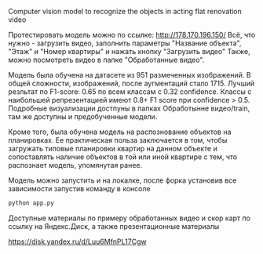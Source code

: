 Computer vision model to recognize the objects in acting flat renovation video

Протестировать модель можно по ссылке: http://178.170.196.150/ 
Всё, что нужно - загрузить видео, заполнить параметры "Название объекта", "Этаж" и "Номер квартиры" и нажать кнопку "Загрузить видео" Также, можно посмотреть видео в папке "Обработанные видео".

Модель была обучена на датасете из 951 размеченных изображений. В общей сложности, изображений, после аугментаций стало 1715. Лучший резльтат по F1-score: 0.65 по всем классам с 0.32 confidence. Классы с наибольшей репрезентацией имеют 0.8+ F1 score при confidence > 0.5. Подробные визуализации достпуны в папках Обработынне видео/train, там же доступны и предобученные модели.

Кроме того, была обучена модель на распознование объектов на планировках. Ее практическая польза заключается в том, чтобы загружать типовые планировки квартир на данном объекте и сопоставлять наличие объектов в той или иной квартире с тем, что распознает модель, упомянутая ранее.

Модель можно запустить и на локалке, после форка установив все зависимости запустив команду в консоле 
```python
python app.py
```
Доступные материалы по примеру обработанных видео и скор карт по ссылку на Яндекс.Диск, а также презентационные материалы

https://disk.yandex.ru/d/Luu6MfnPL17Cgw
